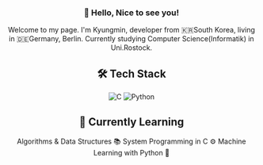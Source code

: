 <div align="center">

### 👋 Hello, Nice to see you!

Welcome to my page.
I'm Kyungmin, developer from 🇰🇷South Korea, living in 🇩🇪Germany, Berlin.
Currently studying Computer Science(Informatik) in Uni.Rostock.


## 🛠️ Tech Stack
![C](https://img.shields.io/badge/C-00599C?style=for-the-badge&logo=c&logoColor=white)
![Python](https://img.shields.io/badge/Python-FFD43B?style=for-the-badge&logo=python&logoColor=blue)


## 🌱 Currently Learning
Algorithms & Data Structures 📚
System Programming in C ⚙️
Machine Learning with Python 🤖


<!---
mojo532/mojo532 is a ✨ special ✨ repository because its `README.md` (this file) appears on your GitHub profile.
You can click the Preview link to take a look at your changes.
--->
